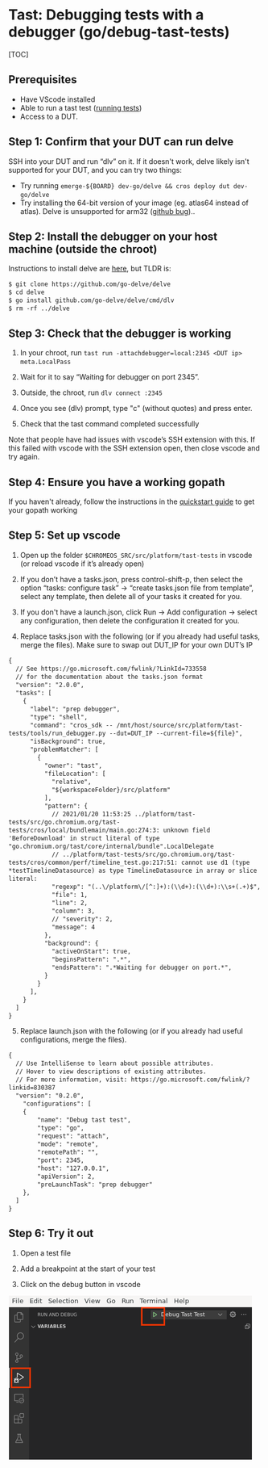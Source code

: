 # Tast: Debugging tests with a debugger (go/debug-tast-tests)

[TOC]

## Prerequisites

* Have VScode installed
* Able to run a tast test ([running tests](running_tests.md))
* Access to a DUT.

## Step 1: Confirm that your DUT can run delve

SSH into your DUT and run “dlv” on it. If it doesn't work, delve likely isn't supported for your DUT, and you can try two things:
* Try running `emerge-${BOARD} dev-go/delve && cros deploy dut dev-go/delve`
* Try installing the 64-bit version of your image (eg. atlas64 instead of atlas). Delve is unsupported for arm32 ([github bug](http://github.com/go-delve/delve/issues/2051))..

## Step 2: Install the debugger on your host machine (outside the chroot)
Instructions to install delve are [here](https://github.com/go-delve/delve/blob/HEAD/Documentation/installation/README.md), but TLDR is:
```
$ git clone https://github.com/go-delve/delve
$ cd delve
$ go install github.com/go-delve/delve/cmd/dlv
$ rm -rf ../delve
```

## Step 3: Check that the debugger is working
1) In your chroot, run `tast run -attachdebugger=local:2345 <DUT ip> meta.LocalPass`

2) Wait for it to say “Waiting for debugger on port 2345”.

3) Outside, the chroot, run `dlv connect :2345`

4) Once you see (dlv) prompt, type "c" (without quotes) and press enter.

5) Check that the tast command completed successfully

Note that people have had issues with vscode’s SSH extension with this. If this failed with vscode with the SSH extension open, then close vscode and try again.

## Step 4: Ensure you have a working gopath
If you haven't already, follow the instructions in the [quickstart guide](quickstart.md#ide) to get your gopath working

## Step 5: Set up vscode
1) Open up the folder `$CHROMEOS_SRC/src/platform/tast-tests` in vscode (or reload vscode if it’s already open)

2) If you don’t have a tasks.json, press control-shift-p, then select the option “tasks: configure task” -> “create tasks.json file from template”, select any template, then delete all of your tasks it created for you.

3) If you don't have a launch.json, click Run -> Add configuration -> select any configuration, then delete the configuration it created for you.

4) Replace tasks.json with the following (or if you already had useful tasks, merge the files). Make sure to swap out DUT_IP for your own DUT’s IP
```
{
  // See https://go.microsoft.com/fwlink/?LinkId=733558
  // for the documentation about the tasks.json format
  "version": "2.0.0",
  "tasks": [
    {
      "label": "prep debugger",
      "type": "shell",
      "command": "cros_sdk -- /mnt/host/source/src/platform/tast-tests/tools/run_debugger.py --dut=DUT_IP --current-file=${file}",
      "isBackground": true,
      "problemMatcher": [
        {
          "owner": "tast",
          "fileLocation": [
            "relative",
            "${workspaceFolder}/src/platform"
          ],
          "pattern": {
            // 2021/01/20 11:53:25 ../platform/tast-tests/src/go.chromium.org/tast-tests/cros/local/bundlemain/main.go:274:3: unknown field 'BeforeDownload' in struct literal of type "go.chromium.org/tast/core/internal/bundle".LocalDelegate
            // ../platform/tast-tests/src/go.chromium.org/tast-tests/cros/common/perf/timeline_test.go:217:51: cannot use d1 (type *testTimelineDatasource) as type TimelineDatasource in array or slice literal:
            "regexp": "(..\/platform\/[^:]+):(\\d+):(\\d+):\\s+(.+)$",
            "file": 1,
            "line": 2,
            "column": 3,
            // "severity": 2,
            "message": 4
          },
          "background": {
            "activeOnStart": true,
            "beginsPattern": ".*",
            "endsPattern": ".*Waiting for debugger on port.*",
          }
        }
      ],
    }
  ]
}
```

5) Replace launch.json with the following (or if you already had useful configurations, merge the files).
```
{
  // Use IntelliSense to learn about possible attributes.
  // Hover to view descriptions of existing attributes.
  // For more information, visit: https://go.microsoft.com/fwlink/?linkid=830387
  "version": "0.2.0",
    "configurations": [
    {
        "name": "Debug tast test",
        "type": "go",
        "request": "attach",
        "mode": "remote",
        "remotePath": "",
        "port": 2345,
        "host": "127.0.0.1",
        "apiVersion": 2,
        "preLaunchTask": "prep debugger"
    },
  ]
}
```

## Step 6: Try it out
1) Open a test file

2) Add a breakpoint at the start of your test

3) Click on the debug button in vscode

![debug button](images/vscode-debug.png)
